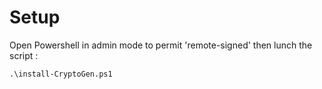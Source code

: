 # Setup

Open Powershell in admin mode to permit 'remote-signed'
then lunch the script :

``
.\install-CryptoGen.ps1
``

